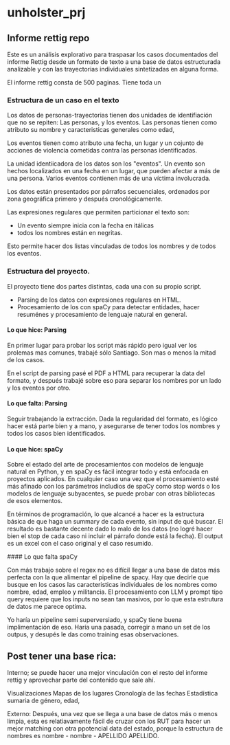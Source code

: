 # unholster_prj
 
## Informe rettig repo

Este es un análisis explorativo para traspasar los casos documentados del informe Rettig desde un formato de texto a una base de datos estructurada analizable y con las trayectorias individuales sintetizadas en alguna forma.

El informe rettig consta de 500 paginas. Tiene toda un 

### Estructura de un caso en el texto

Los datos de personas-trayectorias tienen dos unidades de identifiación que no se repiten: Las personas, y los eventos. 
Las personas tienen como atributo su nombre y caracteristicas generales como edad, 

Los eventos tienen como atributo una fecha, un lugar y un cojunto de acciones de violencia cometidas contra las personas identificadas. 

La unidad identiicadora de los datos son los "eventos". Un evento son hechos localizados en una fecha en un lugar, que pueden afectar a más de una persona. 
Varios eventos contienen más de una víctima involucrada. 

Los datos están presentados por párrafos secuenciales, ordenados por zona geográfica primero y después cronológicamente. 

Las expresiones regulares que permiten particionar el texto son:
- Un evento siempre inicia con la fecha en itálicas
- todos los nombres están en negritas.

Esto permite hacer dos listas vinculadas de todos los nombres y de todos los eventos.

### Estructura del proyecto. 

El proyecto tiene dos partes distintas, cada una con su propio script. 

- Parsing de los datos con expresiones regulares en HTML. 
- Procesamiento de los con spaCy para detectar entidades, hacer resuménes y procesamiento de lenguaje natural en general.

#### Lo que hice: Parsing
En primer lugar para probar los script más rápido pero igual ver los prolemas mas comunes, trabajé sólo Santiago. Son mas o menos la mitad de los casos.

En el script de parsing pasé el PDF a HTML para recuperar la data del formato, y después trabajé sobre eso para separar los nombres por un lado y los eventos por otro.
    

#### Lo que falta: Parsing
Seguir trabajando la extracción. Dada la regularidad del  formato, es lógico hacer está parte bien y a mano, y asegurarse de tener todos los nombres y todos los casos bien identificados.

#### Lo que hice: spaCy

Sobre el estado del arte de procesamientos con modelos de lenguaje natural en Python, y en spaCy es fácil integrar todo y está enfocada en proyectos aplicados.
En cualquier caso una vez que el procesamiento esté más afinado con los parámetros includios de spaCy como stop words o los modelos de lenguaje subyacentes, se puede probar con otras bibliotecas de esos elementos. 

En términos de programación, lo que alcancé a hacer es la estructura básica de que haga un summary de cada evento, sin input de qué buscar. El resultado es bastante decente dado lo malo de los datos (no logré hacer bien el stop de cada caso ni incluir el párrafo donde está la fecha). El output es un excel con el caso original y el caso resumido. 

#### Lo que falta spaCy

Con más trabajo sobre el regex no es difícil llegar a una base de datos más perfecta con la que alimentar el pipeline de spacy. Hay que decirle que busque en los casos las caracteristicas individuales de los nombres como nombre, edad, empleo y militancia.
El procesamiento con LLM y prompt tipo query requiere que los inputs no sean tan masivos, por lo que esta estrutura de datos me parece optima. 

Yo haría un pipeline semi superversiado, y spaCy tiene buena implimentación de eso. Haría una pasada, corregir a mano un set de los outpus, y desupés le das como training esas observaciones.

## Post tener una base rica:

Interno; se puede hacer una mejor vinculación con el resto del informe rettig y aprovechar parte del contenido que sale ahí. 

Visualizaciones 
Mapas de los lugares
Cronología de las fechas 
Estadística sumaria de género, edad, 

Externo: 
Después, una vez que se llega a una base de datos más o menos limpia, esta es relatiavamente fácil de cruzar con los RUT para hacer un mejor matching con otra ppotencial data del estado, porque la estructura de nombres es nombre - nombre - APELLIDO APELLIDO.

    



